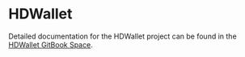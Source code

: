 # HDWallet

Detailed documentation for the HDWallet project can be found in the [HDWallet GitBook Space](https://app.gitbook.com/@shapeshiftdao/s/hdwallet/).
